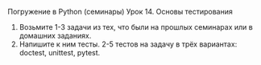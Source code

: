 Погружение в Python (семинары)
Урок 14. Основы тестирования
1. Возьмите 1-3 задачи из тех, что были на прошлых семинарах или в домашних заданиях.
2. Напишите к ним тесты. 2-5 тестов на задачу в трёх вариантах:
doctest,
unittest,
pytest.
